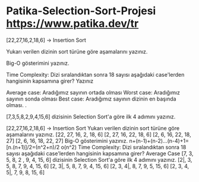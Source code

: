 # Patika-Selection-Sort-Projesi https://www.patika.dev/tr
[22,27,16,2,18,6] -> Insertion Sort

Yukarı verilen dizinin sort türüne göre aşamalarını yazınız.

Big-O gösterimini yazınız.

Time Complexity: Dizi sıralandıktan sonra 18 sayısı aşağıdaki case'lerden hangisinin kapsamına girer? Yazınız

Average case: Aradığımız sayının ortada olması
Worst case: Aradığımız sayının sonda olması
Best case: Aradığımız sayının dizinin en başında olması.
.

[7,3,5,8,2,9,4,15,6] dizisinin Selection Sort'a göre ilk 4 adımını yazınız.

[22,27,16,2,18,6] -> Insertion Sort
Yukarı verilen dizinin sort türüne göre aşamalarını yazınız.
[22, 27, 16, 2, 18, 6]
  [2, 27, 16, 22, 18, 6]
      [2, 6, 16, 22, 18, 27]
          [2, 6, 16, 18, 22, 27]
Big-O gösterimini yazınız.
n+(n-1)+(n-2)...(n-4)+1=[n.(n+1)]/2=(n^2+n)/2
o(n^2)
Time Complexity: Dizi sıralandıktan sonra 18 sayısı aşağıdaki case'lerden hangisinin kapsamına girer?
Average Case
[7, 3, 5, 8, 2 , 9, 4, 15, 6] dizisinin Selection Sort'a göre ilk 4 adımını yazınız.
[2|, 3, 5, 8, 7, 9, 4, 15, 6]
  [2, 3|, 5, 8, 7, 9, 4, 15, 6]
      [2, 3, 4|, 8, 7, 9, 5, 15, 6]
          [2, 3, 4, 5|, 7, 9, 8, 15, 6]
